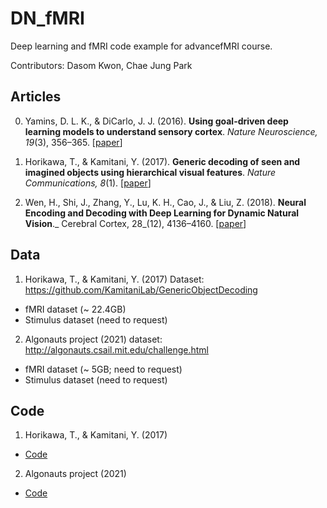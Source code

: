 # DN_fMRI
Deep learning and fMRI code example for advancefMRI course.

Contributors: Dasom Kwon, Chae Jung Park


## Articles
0. Yamins, D. L. K., & DiCarlo, J. J. (2016). **Using goal-driven deep learning models to understand sensory cortex**. _Nature Neuroscience, 19_(3), 356–365. [[paper](http://lps3.www.nature.com.libproxy.samsunghospital.com/articles/nn.4244)]

1. Horikawa, T., & Kamitani, Y. (2017). **Generic decoding of seen and imagined objects using hierarchical visual features**. _Nature Communications, 8_(1). [[paper](https://www.nature.com/articles/ncomms15037)]

2. Wen, H., Shi, J., Zhang, Y., Lu, K. H., Cao, J., & Liu, Z. (2018). **Neural Encoding and Decoding with Deep Learning for Dynamic Natural Vision**._ Cerebral Cortex, 28_(12), 4136–4160. [[paper](https://academic.oup.com/cercor/article/28/12/4136/4560155)]


## Data
1. Horikawa, T., & Kamitani, Y. (2017) Dataset: https://github.com/KamitaniLab/GenericObjectDecoding
  - fMRI dataset (~ 22.4GB)
  - Stimulus dataset (need to request)

2. Algonauts project (2021) dataset: http://algonauts.csail.mit.edu/challenge.html
  - fMRI dataset (~ 5GB; need to request)
  - Stimulus dataset (need to request)

## Code
1. Horikawa, T., & Kamitani, Y. (2017)
  - [Code](code/Horikawa)

2. Algonauts project (2021)
  - [Code](code/Algonauts)
